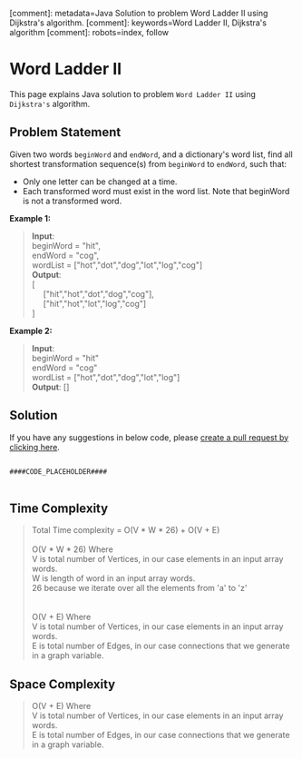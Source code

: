 [comment]: metadata=Java Solution to problem Word Ladder II using Dijkstra's algorithm.
[comment]: keywords=Word Ladder II, Dijkstra's algorithm
[comment]: robots=index, follow


<h1>Word Ladder II</h1>
<p>
This page explains Java solution to problem <code class="inline">Word Ladder II</code> using <code class="inline">Dijkstra's</code> algorithm.
</p>


<h2 class="heading">Problem Statement</h2>
<p>
Given two words <code class="inline">beginWord</code> and <code class="inline">endWord</code>, and a dictionary's word list, find all shortest transformation sequence(s) from <code class="inline">beginWord</code> to <code class="inline">endWord</code>, such that:
</p>
<ul>
<li>Only one letter can be changed at a time.</li>
<li>Each transformed word must exist in the word list. Note that beginWord is not a transformed word.</li>
</ul>


<b>Example 1:</b>
<blockquote>
<p>
<b>Input</b>: <br />
beginWord = "hit",  <br />
endWord = "cog",  <br />
wordList = ["hot","dot","dog","lot","log","cog"]  <br />
<b>Output</b>: <br/>
[<br />
&nbsp;&nbsp;&nbsp;&nbsp;&nbsp;["hit","hot","dot","dog","cog"],<br />
&nbsp;&nbsp;&nbsp;&nbsp;&nbsp;["hit","hot","lot","log","cog"]<br />
]<br />
</p>
</blockquote>

<b>Example 2:</b>
<blockquote>
<p>
<b>Input</b>: <br />
beginWord = "hit" <br />
endWord = "cog" <br />
wordList = ["hot","dot","dog","lot","log"] <br />
<b>Output</b>: []<br />
</p>
</blockquote>


<h2 class="heading">Solution</h2>
If you have any suggestions in below code, please <a href="####LINK_PLACEHOLDER####" target="_blank" rel="noopener noreferrer" class="absolute">create a pull request by clicking here</a>.
<pre>
<code class="language-java">
####CODE_PLACEHOLDER####
</code>
</pre>


<h2 class="heading">Time Complexity</h2>
<blockquote>
<p>
Total Time complexity = O(V * W * 26) + O(V + E)  
<br />
<br />
O(V * W * 26) Where <br /> 
V is total number of Vertices, in our case elements in an input array words. <br /> 
W is length of word in an input array words. <br /> 
26 because we iterate over all the elements from 'a' to 'z' <br /> 
<br /> 
<br /> 
O(V + E) Where <br />
V is total number of Vertices, in our case elements in an input array words. <br /> 
E is total number of Edges, in our case connections that we generate in a graph variable.
</p>
</blockquote>


<h2 class="heading">Space Complexity</h2>
<blockquote>
<p>
O(V + E) Where <br />
V is total number of Vertices, in our case elements in an input array words. <br /> 
E is total number of Edges, in our case connections that we generate in a graph variable.
</p>
</blockquote>